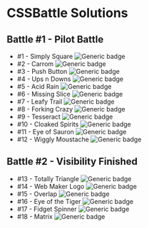 # CSSBattle Solutions
## Battle #1 - Pilot Battle
- #1 - Simply Square ![Generic badge](https://img.shields.io/badge/match-100-27ae60.svg)
- #2 - Carrom ![Generic badge](https://img.shields.io/badge/match-100-27ae60.svg)
- #3 - Push Button ![Generic badge](https://img.shields.io/badge/match-100-27ae60.svg)
- #4 - Ups n Downs ![Generic badge](https://img.shields.io/badge/match-100-27ae60.svg)
- #5 - Acid Rain ![Generic badge](https://img.shields.io/badge/match-100-27ae60.svg)
- #6 - Missing Slice ![Generic badge](https://img.shields.io/badge/match-100-27ae60.svg)
- #7 - Leafy Trail ![Generic badge](https://img.shields.io/badge/match-100-27ae60.svg)
- #8 - Forking Crazy ![Generic badge](https://img.shields.io/badge/match-100-27ae60.svg)
- #9 - Tesseract ![Generic badge](https://img.shields.io/badge/match-100-27ae60.svg)
- #10 - Cloaked Spirits ![Generic badge](https://img.shields.io/badge/match-100-27ae60.svg)
- #11 - Eye of Sauron ![Generic badge](https://img.shields.io/badge/match-100-27ae60.svg)
- #12 - Wiggly Moustache ![Generic badge](https://img.shields.io/badge/match-100-27ae60.svg)


## Battle #2 - Visibility Finished
- #13 - Totally Triangle ![Generic badge](https://img.shields.io/badge/match-100-27ae60.svg)
- #14 - Web Maker Logo ![Generic badge](https://img.shields.io/badge/match-99.8-27ae60.svg)
- #15 - Overlap ![Generic badge](https://img.shields.io/badge/match-100-27ae60.svg)
- #16 - Eye of the Tiger ![Generic badge](https://img.shields.io/badge/match-100-27ae60.svg)
- #17 - Fidget Spinner ![Generic badge](https://img.shields.io/badge/match-99.9-27ae60.svg)
- #18 - Matrix ![Generic badge](https://img.shields.io/badge/match-100-27ae60.svg)
